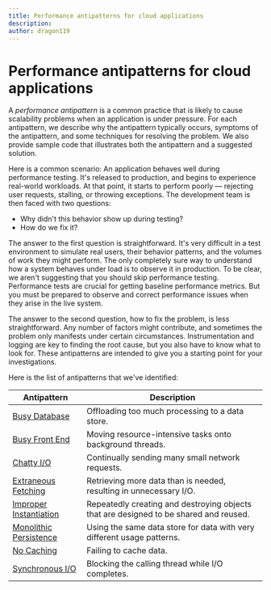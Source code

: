 ```yaml
---
title: Performance antipatterns for cloud applications
description: 
author: dragon119
---
```


# Performance antipatterns for cloud applications

A *performance antipattern* is a common practice that is likely to cause scalability problems when an application is under pressure. For each antipattern, we describe why the antipattern typically occurs, symptoms of the antipattern, and some techniques for resolving the problem. We also provide sample code that illustrates both the antipattern and a suggested solution. 

Here is a common scenario: An application behaves well during performance testing. It's released to production, and begins to experience real-world workloads. At that point, it starts to perform poorly &mdash; rejecting user requests, stalling, or throwing exceptions. The development team is then faced with two questions:

- Why didn't this behavior show up during testing?
- How do we fix it?

The answer to the first question is straightforward. It's very difficult in a test environment to simulate real users, their behavior patterns, and the volumes of work they might perform. The only completely sure way to understand how a system behaves under load is to observe it in production. To be clear, we aren't suggesting that you should skip performance testing. Performance tests are crucial for getting baseline performance metrics. But you must be prepared to observe and correct performance issues when they arise in the live system.

The answer to the second question, how to fix the problem, is less straightforward. Any number of factors might contribute, and sometimes the problem only manifests under certain circumstances. Instrumentation and logging are key to finding the root cause, but you also have to know what to look for. These antipatterns are intended to give you a starting point for your investigations.

Here is the list of antipatterns that we've identified: 

| Antipattern | Description |
|-------------|-------------|
| [Busy Database][BusyDatabase] | Offloading too much processing to a data store. |
| [Busy Front End][BusyFrontEnd] | Moving resource-intensive tasks onto background threads. |
| [Chatty I/O][ChattyIO] | Continually sending many small network requests. |
| [Extraneous Fetching][ExtraneousFetching] | Retrieving more data than is needed, resulting in unnecessary I/O. |
| [Improper Instantiation][ImproperInstantiation] | Repeatedly creating and destroying objects that are designed to be shared and reused. |
| [Monolithic Persistence][MonolithicPersistence] | Using the same data store for data with very different usage patterns. |
| [No Caching][NoCaching] | Failing to cache data. |
| [Synchronous I/O][SynchronousIO] | Blocking the calling thread while I/O completes. | 

[BusyDatabase]: ./busy-database/index.md
[BusyFrontEnd]: ./busy-front-end/index.md
[ChattyIO]: ./chatty-io/index.md
[ExtraneousFetching]: ./extraneous-fetching/index.md
[ImproperInstantiation]: ./improper-instantiation/index.md
[MonolithicPersistence]: ./monolithic-persistence/index.md
[NoCaching]: ./no-caching/index.md
[SynchronousIO]: ./synchronous-io/index.md
